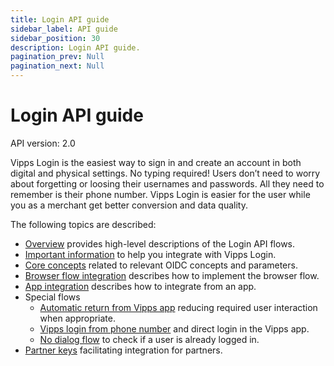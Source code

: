 ```yaml
---
title: Login API guide
sidebar_label: API guide
sidebar_position: 30
description: Login API guide.
pagination_prev: Null
pagination_next: Null
---
```


# Login API guide

API version: 2.0



Vipps Login is the easiest way to sign in and create an account in both digital and physical settings. No typing required! Users don’t need to worry about forgetting or loosing their usernames and passwords. All they need to remember is their phone number. Vipps Login is easier for the user while you as a merchant get better conversion and data quality.

The following topics are described:

- [Overview](overview.md) provides high-level descriptions of the Login API flows.
- [Important information](important-information.md) to help you integrate with Vipps Login.
- [Core concepts](core-concepts.md) related to relevant OIDC concepts and parameters.
- [Browser flow integration](integration.md) describes how to implement the browser flow.
- [App integration](app-integration.md) describes how to integrate from an app.
- Special flows
    - [Automatic return from Vipps app](flows/automatic-return.md) reducing required user interaction when appropriate.
    - [Vipps login from phone number](flows/phone-number-ciba-flows.md) and direct login in the Vipps app.
    - [No dialog flow](flows/no-dialog.md) to check if a user is already logged in.
- [Partner keys](partner-keys.md) facilitating integration for partners.
